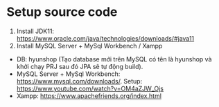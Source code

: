 # Setup source code
1. Install JDK11: https://www.oracle.com/java/technologies/downloads/#java11
2. Install MySQL Server + MySql Workbench / Xampp
- DB: hyunshop (Tạo database mới trên MySQL có tên là hyunshop và khởi chạy PRJ sau đó JPA sẽ tự động build).
- MySQL Server + MySql Workbench: https://www.mysql.com/downloads/. Setup: https://www.youtube.com/watch?v=OM4aZJW_Ojs
- Xampp: https://www.apachefriends.org/index.html
